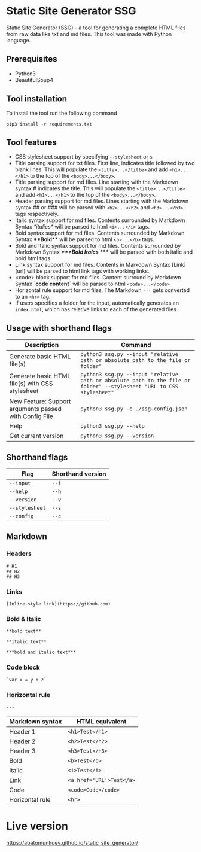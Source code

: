 # Static Site Generator SSG
Static Site Generator (SSG) - a tool for generating a complete HTML files from raw data like txt and md files. This tool was made with Python language.

## Prerequisites
- Python3
- BeautifulSoup4

## Tool installation
To install the tool run the following command
```
pip3 install -r requirements.txt
```

## Tool features
- CSS stylesheet support by specifying `--stylesheet` or `s`
- Title parsing support for txt files. First line, indicates title followed by two blank lines. This will populate the `<title>...</title>` and add `<h1>...</h1>` to the top of the `<body>...</body>`.
- Title parsing support for md files. Line starting with the Markdown syntax \# indicates the title. This will populate the `<title>...</title>` and add `<h1>...</h1>` to the top of the `<body>...</body>`.
- Header parsing support for md files. Lines starting with the Markdown syntax \#\# or \#\#\# will be parsed with `<h2>...</h2>` and `<h3>...</h3>` tags respectively.
- Italic syntax support for md files. Contents surrounded by Markdown Syntax *\*italics\** will be parsed to html `<i>...</i>` tags.
- Bold syntax support for md files. Contents surrounded by Markdown Syntax **\*\*Bold\*\*** will be parsed to html `<b>...</b>` tags.
- Bold and Italic syntax support for md files. Contents surrounded by Markdown Syntax ***\*\*\*Bold Italcs \*\*\**** will be parsed with both italic and bold html tags.
- Link syntax support for md files. Contents in Markdown Syntax \[Link\]\(url\) will be parsed to html link tags with working links.
- \<code> block support for md files. Content surround by Markdown Syntax **\`code content\`** will be parsed to html `<code>...</code>`
- Horizontal rule support for md files. The Markdown `---` gets converted to an `<hr>` tag.
- If users specifies a folder for the input, automatically generates an `index.html`, which has relative links to each of the generated files.

## Usage with shorthand flags
| Description | Command |
| ------------ | -------- |
|Generate basic HTML file(s)|`python3 ssg.py --input "relative path or absolute path to the file or folder"`|
|Generate basic HTML file(s) with CSS stylesheet | `python3 ssg.py --input "relative path or absolute path to the file or folder" --stylesheet "URL to CSS stylesheet"`|
|New Feature: Support arguments passed with Config File | `python3 ssg.py -c ./ssg-config.json` |
|Help | `python3 ssg.py --help` |
|Get current version | `python3 ssg.py --version`|

## Shorthand flags
| Flag | Shorthand version |
| -----| ----------------- |
| `--input` | `--i` |
| `--help` | `--h` |
| `--version` | `--v` |
| `--stylesheet` | `--s`|
| `--config` | `--c`|


## Markdown
### Headers
```
# H1
## H2
## H3
```
### Links
```
[Inline-style link](https://github.com)
```
### Bold & Italic
```
**bold text**

**italic text**

***bold and italic text***
```

### Code block
```
`var x = y + z`
```

### Horizontal rule
```
---
```

| Markdown syntax | HTML equivalent |
| ------------ | -------- |
|Header 1|`<h1>Test</h1>`|
|Header 2| `<h2>Test</h2>`|
|Header 3| `<h3>Test</h3>`|
|Bold| `<b>Test</b>`|
|Italic| `<i>Test</i>`|
|Link | `<a href='URL'>Test</a>`|
|Code | `<code>Code</code>`|
|Horizontal rule | `<hr>`|

# Live version

https://abatomunkuev.github.io/static_site_generator/
